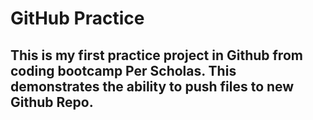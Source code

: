# GitHub Practice

## This is my first practice project in Github from coding bootcamp Per Scholas. This demonstrates the ability to push files to new Github Repo. 
